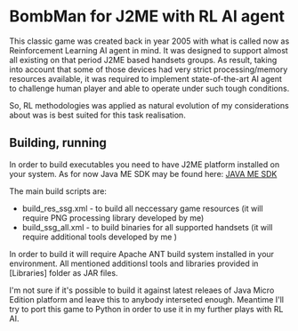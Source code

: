 # BombMan for J2ME with RL AI agent
This classic game was created back in year 2005 with what is called now as Reinforcement Learning AI agent in mind. It was designed to support almost all existing on that period J2ME based handsets groups. As result, taking into account that some of those devices had very strict processing/memory resources available, it was required to implement state-of-the-art AI agent to challenge human player and able to operate under such tough conditions.

So, RL methodologies was applied as natural evolution of my considerations about was is best suited for this task realisation.

## Building, running
In order to build executables you need to have J2ME platform installed on your system. As for now Java ME SDK may be found here: [JAVA ME SDK](http://www.oracle.com/technetwork/java/embedded/javame/javame-sdk/overview/index.html)

The main build scripts are:
- build_res_ssg.xml - to build all neccessary game resources (it will require PNG processing library developed by me)
- build_ssg_all.xml - to build binaries for all supported handsets (it will require additional tools developed by me )

In order to build it will require Apache ANT build system installed in your environment. All mentioned additionsl tools and libraries provided in [Libraries] folder as JAR files.

I'm not sure if it's possible to build it against latest releaes of Java Micro Edition platform and leave this to anybody interseted enough. Meantime I'll try to port this game to Python in order to use it in my further plays with RL AI.
